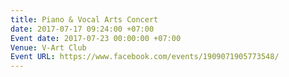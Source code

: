 ```yaml
---
title: Piano & Vocal Arts Concert
date: 2017-07-17 09:24:00 +07:00
Event date: 2017-07-23 00:00:00 +07:00
Venue: V-Art Club
Event URL: https://www.facebook.com/events/1909071905773548/
---
```



